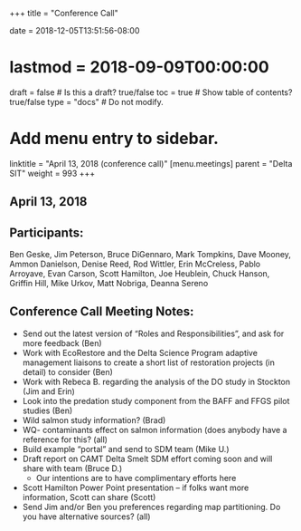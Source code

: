 +++
title = "Conference Call"

date = 2018-12-05T13:51:56-08:00
# lastmod = 2018-09-09T00:00:00

draft = false  # Is this a draft? true/false
toc = true  # Show table of contents? true/false
type = "docs"  # Do not modify.

# Add menu entry to sidebar.
linktitle = "April 13, 2018 (conference call)"
[menu.meetings]
  parent = "Delta SIT"
  weight = 993
+++

## April 13, 2018

## Participants:
Ben Geske, Jim Peterson, Bruce DiGennaro, Mark Tompkins, Dave Mooney, Ammon Danielson, Denise Reed, Rod Wittler, Erin McCreless, Pablo Arroyave, Evan Carson, Scott Hamilton, Joe Heublein, Chuck Hanson, Griffin Hill, Mike Urkov, Matt Nobriga, Deanna Sereno

## Conference Call Meeting Notes:
- Send out the latest version of “Roles and Responsibilities”, and ask for more feedback (Ben)
- Work with EcoRestore and the Delta Science Program adaptive management liaisons to create a short list of restoration projects (in      detail) to consider (Ben)
- Work with Rebeca B. regarding the analysis of the DO study in Stockton (Jim and Erin)
- Look into the predation study component from the BAFF and FFGS pilot studies (Ben)
- Wild salmon study information? (Brad)
- WQ- contaminants effect on salmon information (does anybody have a reference for this? (all)
- Build example “portal” and send to SDM team (Mike U.)
- Draft report on CAMT Delta Smelt SDM effort coming soon and will share with team (Bruce D.)
    - Our intentions are to have complimentary efforts here
- Scott Hamilton Power Point presentation – if folks want more information, Scott can share (Scott)
- Send Jim and/or Ben you preferences regarding map partitioning. Do you have alternative sources? (all)


